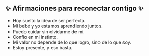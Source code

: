 ✨ Afirmaciones para reconectar contigo ✨
-

- Hoy suelto la idea de ser perfecta.  
- Mi bebé y yo estamos aprendiendo juntos.  
- Puedo cuidar sin olvidarme de mí.  
- Confío en mi instinto.  
- Mi valor no depende de lo que logro, sino de lo que soy.  
- Estoy presente, y eso basta.
